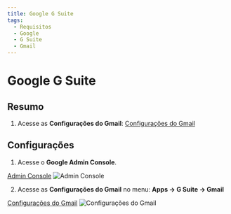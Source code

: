 ```yaml
---
title: Google G Suite
tags:
  - Requisitos
  - Google
  - G Suite
  - Gmail
---
```

# Google G Suite

## Resumo

1. Acesse as **Configurações do Gmail**: [Configurações do Gmail](https://admin.google.com/AdminHome#AppDetails:service=email)

## Configurações

1. Acesse o **Google Admin Console**.

[Admin Console](https://admin.google.com)
![Admin Console](https://cdn.phishx.io/phishx-docs/images/google_admin_01.webp)

2. Acesse as **Configurações do Gmail** no menu: **Apps -> G Suite -> Gmail**

[Configurações do Gmail](https://admin.google.com/AdminHome#AppDetails:service=email)
![Configurações do Gmail](https://cdn.phishx.io/phishx-docs/images/google_admin_02.webp)